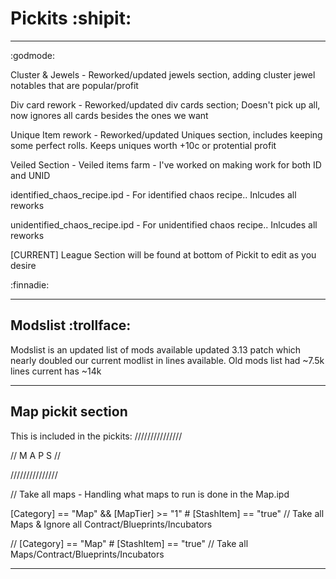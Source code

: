 # Pickits :shipit:

_____________
:godmode:

Cluster & Jewels - Reworked/updated jewels section, adding cluster jewel notables that are popular/profit

Div card rework - Reworked/updated div cards section; Doesn't pick up all, now ignores all cards besides the ones we want

Unique Item rework - Reworked/updated Uniques section, includes keeping some perfect rolls. Keeps uniques worth +10c or protential profit

Veiled Section - Veiled items farm - I've worked on making work for both ID and UNID

identified_chaos_recipe.ipd - For identified chaos recipe.. Inlcudes all reworks

unidentified_chaos_recipe.ipd - For unidentified chaos recipe.. Inlcudes all reworks

[CURRENT] League Section will be found at bottom of Pickit to edit as you desire

:finnadie:
_____________

## Modslist :trollface:

Modslist is an updated list of mods available updated 3.13 patch which nearly doubled our current modlist in lines available. Old mods list had ~7.5k lines current has ~14k
_____________
## Map pickit section

This is included in the pickits:
///////////////

// M A P S //

///////////////

// Take all maps - Handling what maps to run is done in the Map.ipd

[Category] == "Map" && [MapTier] >= "1"         # [StashItem] == "true" // Take all Maps & Ignore all Contract/Blueprints/Incubators

// [Category] == "Map"                          # [StashItem] == "true" // Take all Maps/Contract/Blueprints/Incubators
_____________
